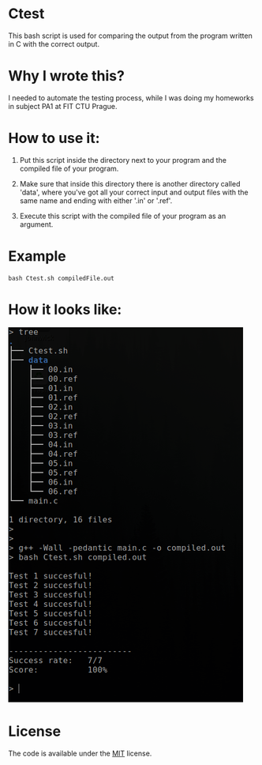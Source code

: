 # Ctest

This bash script is used for comparing the output from the program written in C with the correct output.

# Why I wrote this?

I needed to automate the testing process, while I was doing my homeworks in subject PA1 at FIT CTU Prague.

# How to use it:

  1. Put this script inside the directory next to your program and the compiled file of your program.
  
  2. Make sure that inside this directory there is another directory called 'data', where you've got all your
     correct input and output files with the same name and ending with either '.in' or '.ref'.
     
  3. Execute this script with the compiled file of your program as an argument.
  
# Example

    bash Ctest.sh compiledFile.out

# How it looks like:

![Screenshot](/images/screenshot.png)

# License

The code is available under the [MIT](https://github.com/MartinTam/Ctest/blob/master/LICENSE) license.

